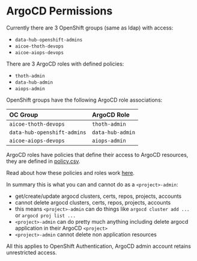 # ArgoCD Permissions

Currently there are 3 OpenShift groups (same as ldap) with access:

- `data-hub-openshift-admins`
- `aicoe-thoth-devops`
- `aicoe-aiops-devops`

There are 3 ArgoCD roles with defined policies:

- `thoth-admin`
- `data-hub-admin`
- `aiops-admin`

OpenShift groups have the following ArgoCD role associations:

| OC Group                    | ArgoCD Role      |
|:--------------------------- |:---------------- |
| `aicoe-thoth-devops`        | `thoth-admin`    |
| `data-hub-openshift-admins` | `data-hub-admin` |
| `aicoe-aiops-devops`        | `aiops-admin`    |

ArgoCD roles have policies that define their access to ArgoCD resources, they are defined in [policy.csv](../manifests/overlays/prod/configs/argo_rbac_cm/policy.csv).

Read about how these policies and roles work [here](https://argoproj.github.io/argo-cd/operator-manual/rbac/).

In summary this is what you can and cannot do as a `<project>-admin`:

- get/create/update argocd clusters, certs, repos, projects, accounts
- cannot delete argocd clusters, certs, repos, projects, accounts
- this means `<project>-admin` can do things like `argocd cluster add ...` or `argocd proj list ...`
- `<project>-admin` can do pretty much anything including delete argocd application in their ArgoCD `<project>`
- `<project>-admin` cannot delete non application resources

All this applies to OpenShift Authentication, ArgoCD admin account retains unrestricted access.
